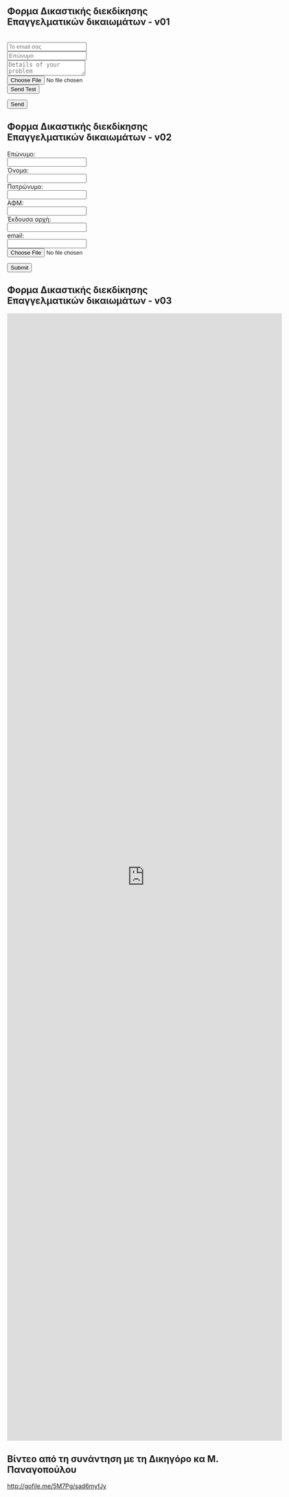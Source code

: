 ## Φορμα Δικαστικής διεκδίκησης Επαγγελματικών δικαιωμάτων - v01


<!-- modify this form HTML and place wherever you want your form -->

  
<form method="POST" action="https://formspree.io/FORM_ID" enctype="multipart/form-data"><br>
 <input type="email" name="email" placeholder="Το email σας"><br>
<input type="lastname" name="lastname" placeholder="Επώνυμο"><br>
 <textarea name="message" placeholder="Details of your problem"></textarea><br>
 <input type="file" name="attachment" accept="image/png, image/jpeg"><br>
 <button type="submit">Send Test</button>
</form>
  
  <button type="submit">Send</button>
</form>

## Φορμα Δικαστικής διεκδίκησης Επαγγελματικών δικαιωμάτων  - v02

<form>

  <label for="lname">Επώνυμο:</label><br>
  <input type="text" id="lname" name="lname"><br>
  <label for="fname">Όνομα:</label><br>
  <input type="text" id="fname" name="fname"><br>
  <label for="fathern">Πατρώνυμο:</label><br>
  <input type="text" id="fathern" name="fathern"><br>
  <label for="afm">ΑΦΜ:</label><br>
  <input type="text" id="afm" name="afm"><br>
  <label for="ekda">Έκδουσα αρχή:</label><br>
  <input type="text" id="ekda" name="ekda"><br>
  <label for="email">email:</label><br>
  <input type="email" id="email" name="email" class="required"><br>
  <input type="file" name="file" id="file" accept=".pdf" class="required" /><br>

  
 <input type="submit"> 
</form>

## Φορμα Δικαστικής διεκδίκησης Επαγγελματικών δικαιωμάτων  - v03

<iframe src="https://docs.google.com/forms/d/e/1FAIpQLSfBOUAN0GCB2EiBKxF9Yp9ek0phEM2d3BKolel_PuglW90H0Q/viewform?embedded=true" width="640" height="2628" frameborder="0" marginheight="0" marginwidth="0">Loading…</iframe>

## Βίντεο από τη συνάντηση με τη Δικηγόρο κα Μ. Παναγοπούλου

http://gofile.me/5M7Pg/sad6myfJy
